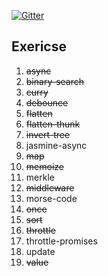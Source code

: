 [![Gitter][gitter-image]][gitter-url]

## Exericse

1. ~~async~~
2. ~~binary-search~~
3. ~~curry~~
4. ~~debounce~~
5. ~~flatten~~
6. ~~flatten-thunk~~
7. ~~invert-tree~~
8. jasmine-async
9. ~~map~~
10. ~~memoize~~
11. merkle
12. ~~middleware~~
13. morse-code
14. ~~once~~
15. ~~sort~~
16. ~~throttle~~
17. throttle-promises
18. update
19. ~~value~~

[gitter-image]: https://badges.gitter.im/Join%20Chat.svg
[gitter-url]: https://gitter.im/kolodny/exercises
